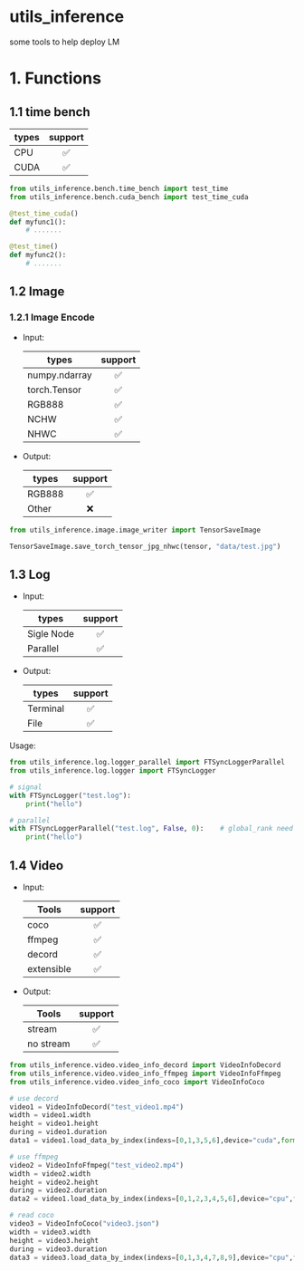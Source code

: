 # utils_inference
some tools to help deploy LM

# 1. Functions

## 1.1 time bench

| types | support |
| ----- | :-----: |
| CPU   |    ✅    |
| CUDA  |    ✅    |

```python
from utils_inference.bench.time_bench import test_time
from utils_inference.bench.cuda_bench import test_time_cuda

@test_time_cuda()
def myfunc1():
    # .......

@test_time()
def myfunc2():
    # .......
```

## 1.2 Image

### 1.2.1 Image Encode

* Input:
  
    | types         | support |
    | ------------- | :-----: |
    | numpy.ndarray |    ✅    |
    | torch.Tensor  |    ✅    |
    | RGB888        |    ✅    |
    | NCHW          |    ✅    |
    | NHWC          |    ✅    |

* Output:
  
    | types  | support |
    | ------ | :-----: |
    | RGB888 |    ✅    |
    | Other  |    ❌    |

```python
from utils_inference.image.image_writer import TensorSaveImage

TensorSaveImage.save_torch_tensor_jpg_nhwc(tensor, "data/test.jpg")
```

## 1.3 Log

* Input:
  
    | types      | support |
    | ---------- | :-----: |
    | Sigle Node |    ✅    |
    | Parallel   |    ✅    |

* Output:
  
    | types    | support |
    | -------- | :-----: |
    | Terminal |    ✅    |
    | File     |    ✅    |

Usage:

```python
from utils_inference.log.logger_parallel import FTSyncLoggerParallel
from utils_inference.log.logger import FTSyncLogger

# signal
with FTSyncLogger("test.log"):
    print("hello")

# parallel
with FTSyncLoggerParallel("test.log", False, 0):    # global_rank need set to real rank
    print("hello")

```

## 1.4 Video

* Input:
  
    | Tools      | support |
    | ---------- | :-----: |
    | coco       |    ✅    |
    | ffmpeg     |    ✅    |
    | decord     |    ✅    |
    | extensible |    ✅    |

* Output:
  
    | Tools     | support |
    | --------- | :-----: |
    | stream    |    ✅    |
    | no stream |    ✅    |

```python
from utils_inference.video.video_info_decord import VideoInfoDecord
from utils_inference.video.video_info_ffmpeg import VideoInfoFfmpeg
from utils_inference.video.video_info_coco import VideoInfoCoco

# use decord
video1 = VideoInfoDecord("test_video1.mp4")
width = video1.width
height = video1.height
during = video1.duration
data1 = video1.load_data_by_index(indexs=[0,1,3,5,6],device="cuda",format="NCHW")

# use ffmpeg
video2 = VideoInfoFfmpeg("test_video2.mp4")
width = video2.width
height = video2.height
during = video2.duration
data2 = video1.load_data_by_index(indexs=[0,1,2,3,4,5,6],device="cpu",format="NHWC")

# read coco
video3 = VideoInfoCoco("video3.json")
width = video3.width
height = video3.height
during = video3.duration
data3 = video3.load_data_by_index(indexs=[0,1,3,4,7,8,9],device="cpu",format="NHWC")
```

